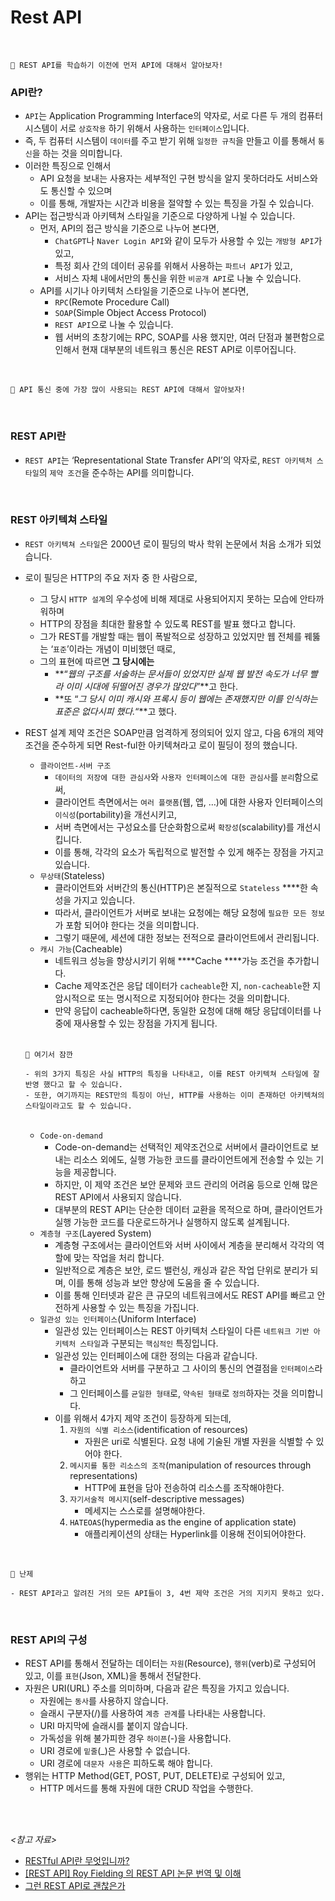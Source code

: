 # Rest API
<br>


```
🍊 REST API를 학습하기 이전에 먼저 API에 대해서 알아보자!
```

### API란?

- `API`는 Application Programming Interface의 약자로, 서로 다른 두 개의 컴퓨터 시스템이 서로 `상호작용` 하기 위해서 사용하는 `인터페이스`입니다.
- 즉, 두 컴퓨터 시스템이 `데이터`를 주고 받기 위해 `일정한 규칙`을 만들고 이를 통해서 `통신`을 하는 것을 의미합니다.
- 이러한 특징으로 인해서
    - API 요청을 보내는 사용자는 세부적인 구현 방식을 알지 못하더라도 서비스와도 통신할 수 있으며
    - 이를 통해, 개발자는 시간과 비용을 절약할 수 있는 특징을 가질 수 있습니다.
- API는 접근방식과 아키텍쳐 스타일을 기준으로 다양하게 나뉠 수 있습니다.
    - 먼저, API의 접근 방식을 기준으로 나누어 본다면,
        - `ChatGPT`나 `Naver Login API`와 같이 모두가 사용할 수 있는 `개방형 API`가 있고,
        - 특정 회사 간의 데이터 공유를 위해서 사용하는 `파트너 API`가 있고,
        - 서비스 자체 내에서만의  통신을 위한 `비공개 API`로 나눌 수 있습니다.
    - API를 시기나 아키텍처 스타일을 기준으로 나누어 본다면,
        - `RPC`(Remote Procedure Call)
        - `SOAP`(Simple Object Access Protocol)
        - `REST API`으로 나눌 수 있습니다.
        - 웹 서버의 초창기에는 RPC, SOAP를 사용 했지만, 여러 단점과 불편함으로 인해서 현재 대부분의 네트워크 통신은 REST API로 이루어집니다.

<br>

```
🍊 API 통신 중에 가장 많이 사용되는 REST API에 대해서 알아보자!
```


<br>

### REST API란

- `REST API`는 ‘Representational State Transfer API’의 약자로, `REST 아키텍처 스타일`의 `제약 조건`을 준수하는 API를 의미합니다.
<br>

### REST 아키텍쳐 스타일

- `REST 아키텍쳐 스타일`은 2000년 로이 필딩의 박사 학위 논문에서 처음 소개가 되었습니다.
- 로이 필딩은 HTTP의 주요 저자 중 한 사람으로,
    - 그 당시 `HTTP 설계`의 우수성에 비해 제대로 사용되어지지 못하는 모습에 안타까워하며
    - HTTP의 장점을 최대한 활용할 수 있도록 REST를 발표 했다고 합니다.
    - 그가 REST를 개발할 때는 웹이 폭발적으로 성장하고 있었지만 웹 전체를 꿰뚫는 ‘`표준`’이라는 개념이 미비했던 때로,
    - 그의 표현에 따르면 **그 당시에는**
        - **“*웹의 구조를 서술하는 문서들이 있었지만 실제 웹 발전 속도가 너무 빨라 이미 시대에 뒤떨어진 경우가 많았다*”**고 한다.
        - **또 “*그 당시 이미 캐시와 프록시 등이 웹에는 존재했지만 이를 인식하는 표준은 없다시피 했다.*“**고 했다.
- REST 설계 제약 조건은 SOAP만큼 엄격하게 정의되어 있지 않고, 다음 6개의 제약 조건을 준수하게 되면 Rest-ful한 아키텍쳐라고 로이 필딩이 정의 했습니다.
    - `클라이언트-서버 구조`
        - `데이터의 저장에 대한 관심사`와 `사용자 인터페이스에 대한 관심사`를 `분리`함으로써,
        - 클라이언트 측면에서는 `여러 플랫폼`(웹, 앱, …)에 대한 사용자 인터페이스의 `이식성`(portability)을 개선시키고,
        - 서버 측면에서는 구성요소를 단순화함으로써 `확장성`(scalability)를 개선시킵니다.
        - 이를 통해, 각각의 요소가 독립적으로 발전할 수 있게 해주는 장점을 가지고 있습니다.
    - `무상태`(Stateless)
        - 클라이언트와 서버간의 통신(HTTP)은 본질적으로 `Stateless` ****한 속성을 가지고 있습니다.
        - 따라서, 클라이언트가 서버로 보내는 요청에는 해당 요청에 `필요한 모든 정보`가 포함 되어야 한다는 것을 의미합니다.
        - 그렇기 때문에, 세션에 대한 정보는 전적으로 클라이언트에서 관리됩니다.
    - `캐시 가능`(Cacheable)
        - 네트워크 성능을 향상시키기 위해 ****Cache ****가능 조건을 추가합니다.
        - Cache 제약조건은 응답 데이터가 `cacheable`한 지, `non-cacheable`한 지 암시적으로 또는 명시적으로 지정되어야 한다는 것을 의미합니다.
        - 만약 응답이 cacheable하다면, 동일한 요청에 대해 해당 응답데이터를 나중에 재사용할 수 있는 장점을 가지게 됩니다.
    
    <br>

    ```
    🍊 여기서 잠깐
    
    - 위의 3가지 특징은 사실 HTTP의 특징을 나타내고, 이를 REST 아키텍쳐 스타일에 잘 반영 했다고 할 수 있습니다.
    - 또한, 여기까지는 REST만의 특징이 아닌, HTTP를 사용하는 이미 존재하던 아키텍쳐의 스타일이라고도 할 수 있습니다.
    ```
    
    <br>

    - `Code-on-demand`
        - Code-on-demand는 선택적인 제약조건으로 서버에서 클라이언트로 보내는 리소스 외에도, 실행 가능한 코드를 클라이언트에게 전송할 수 있는 기능을 제공합니다.
        - 하지만, 이 제약 조건은 보안 문제와 코드 관리의 어려움 등으로 인해 많은 REST API에서 사용되지 않습니다.
        - 대부분의 REST API는 단순한 데이터 교환을 목적으로 하며, 클라이언트가 실행 가능한 코드를 다운로드하거나 실행하지 않도록 설계됩니다.
    - `계층형 구조`(Layered System)
        - 계층형 구조에서는 클라이언트와 서버 사이에서 계층을 분리해서 각각의 역할에 맞는 작업을 처리 합니다.
        - 일반적으로 계층은 보안, 로드 밸런싱, 캐싱과 같은 작업 단위로 분리가 되며, 이를 통해 성능과 보안 향상에 도움을 줄 수 있습니다.
        - 이를 통해 인터넷과 같은 큰 규모의 네트워크에서도 REST API를 빠르고 안전하게 사용할 수 있는 특징을 가집니다.
    - `일관성 있는 인터페이스`(Uniform Interface)
        - 일관성 있는 인터페이스는 REST 아키텍처 스타일이 다른 `네트워크 기반 아키텍처 스타일`과 구분되는 `핵심적인` 특징입니다.
        - 일관성 있는 인터페이스에 대한 정의는 다음과 같습니다.
            - 클라이언트와 서버를 구분하고 그 사이의 통신의 연결점을 `인터페이스`라 하고
            - 그 인터페이스를 `균일한 형태`로, `약속된 형태`로 `정의`하자는 것을 의미합니다.
        - 이를 위해서 4가지 제약 조건이 등장하게 되는데,
            1. `자원의 식별 리소스`(identification of resources)
                - 자원은 uri로 식별된다. 요청 내에 기술된 개별 자원을 식별할 수 있어야 한다.
            2. `메시지를 통한 리소스의 조작`(manipulation of resources through representations)
                - HTTP에 표현을 담아 전송하여 리소스를 조작해야한다.
            3. `자기서술적 메시지`(self-descriptive messages)
                - 메세지는 스스로를 설명해야한다.
            4. `HATEOAS`(hypermedia as the engine of application state)
                - 애플리케이션의 상태는 Hyperlink를 이용해 전이되어야한다.
            
<br>

```
🍊 난제

- REST API라고 알려진 거의 모든 API들이 3, 4번 제약 조건은 거의 지키지 못하고 있다.
```
<br>

### REST API의 구성

- REST API를 통해서 전달하는 데이터는 `자원`(Resource), `행위`(verb)로 구성되어 있고, 이를 `표현`(Json, XML)을 통해서 전달한다.
- 자원은 URI(URL) 주소를 의미하며, 다음과 같은 특징을 가지고 있습니다.
    - 자원에는 `동사`를 사용하지 않습니다.
    - 슬래시 구분자(/)를 사용하여 `계층 관계`를 나타내는 사용합니다.
    - URI 마지막에 슬래시를 붙이지 않습니다.
    - 가독성을 위해 불가피한 경우 `하이픈`(-)을 사용합니다.
    - URI 경로에 `밑줄`(_)은 사용할 수 없습니다.
    - URI 경로에 `대문자 사용`은 피하도록 해야 합니다.
- 행위는 HTTP Method(GET, POST, PUT, DELETE)로 구성되어 있고,
    - HTTP 메서드를 통해 자원에 대한 CRUD 작업을 수행한다.
<br>

<br>

*<참고 자료>*

- [RESTful API란 무엇입니까?](https://aws.amazon.com/ko/what-is/restful-api/)
- [[REST API] Roy Fielding 의 REST API 논문 번역 및 이해](https://m.blog.naver.com/aservmz/222234406469)
- [그런 REST API로 괜찮은가](https://tv.naver.com/v/2292653#comment_focus)
<br>
